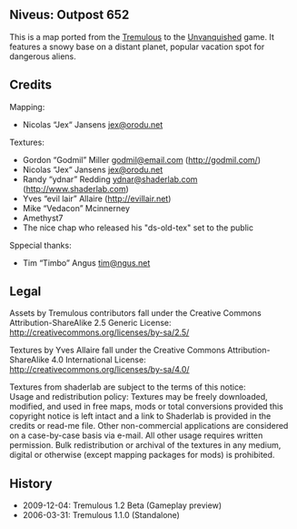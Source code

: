 Niveus: Outpost 652
-------------------

This is a map ported from the [Tremulous](http://tremulous.net/) to the [Unvanquished](https://www.unvanquished.net/) game. It features a snowy base on a distant planet, popular vacation spot for dangerous aliens.

Credits
-------

Mapping:

* Nicolas “Jex“ Jansens <jex@orodu.net>

Textures:

* Gordon “Godmil” Miller <godmil@email.com> (http://godmil.com/)
* Nicolas “Jex“ Jansens <jex@orodu.net>
* Randy “ydnar” Redding <ydnar@shaderlab.com> (http://www.shaderlab.com)
* Yves “evil lair” Allaire (http://evillair.net)
* Mike “Vedacon” Mcinnerney
* Amethyst7
* The nice chap who released his "ds-old-tex" set to the public

Sppecial thanks:

* Tim “Timbo” Angus <tim@ngus.net>

Legal
-----

Assets by Tremulous contributors fall under the Creative Commons Attribution-ShareAlike 2.5 Generic License:  
http://creativecommons.org/licenses/by-sa/2.5/

Textures by Yves Allaire fall under the Creative Commons Attribution-ShareAlike 4.0 International License:  
http://creativecommons.org/licenses/by-sa/4.0/

Textures from shaderlab are subject to the terms of this notice:  
Usage and redistribution policy: Textures may be freely downloaded, modified, and used in free maps, mods or total conversions provided this copyright notice is left intact and a link to Shaderlab is provided in the credits or read-me file. Other non-commercial applications are considered on a case-by-case basis via e-mail. All other usage requires written permission. Bulk redistribution or archival of the textures in any medium, digital or otherwise (except mapping packages for mods) is prohibited.

History
-------

* 2009-12-04:	Tremulous 1.2 Beta (Gameplay preview)
* 2006-03-31:	Tremulous 1.1.0 (Standalone)
